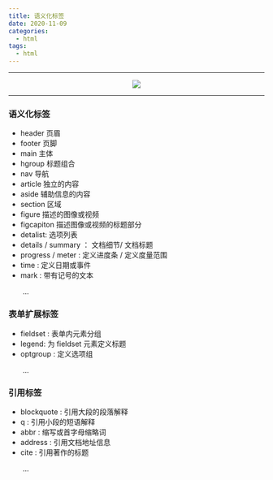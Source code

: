 ```yaml
---
title: 语义化标签
date: 2020-11-09
categories:
  - html
tags:
  - html
---
```


<hr>
<div style="display:flex;justify-content:center">
    <img src="https://i.niupic.com/images/2022/02/10/9UFa.png" />
</div>
<hr>

### **语义化标签**

- header 页眉
- footer 页脚
- main 主体
- hgroup 标题组合
- nav 导航
- article 独立的内容
- aside 辅助信息的内容
- section 区域
- figure 描述的图像或视频
- figcapiton 描述图像或视频的标题部分
- detalist: 选项列表
- details / summary ： 文档细节/ 文档标题
- progress / meter : 定义进度条 / 定义度量范围
- time : 定义日期或事件
- mark : 带有记号的文本

&emsp;&emsp;...

### **表单扩展标签**

- fieldset : 表单内元素分组
- legend: 为 fieldset 元素定义标题
- optgroup : 定义选项组

&emsp;&emsp;...

### **引用标签**

- blockquote : 引用大段的段落解释
- q : 引用小段的短语解释
- abbr : 缩写或首字母缩略词
- address : 引用文档地址信息
- cite : 引用著作的标题

&emsp;&emsp;...

